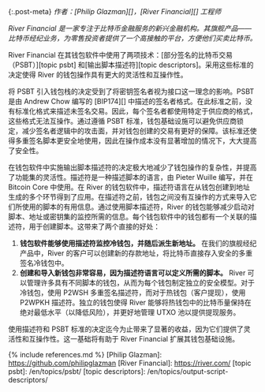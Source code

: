 {:.post-meta}
*作者：[Philip Glazman][]，[River Financial][] 工程师*

*River Financial 是一家专注于比特币金融服务的新兴金融机构。其旗舰产品——比特币经纪业务，为零售投资者提供了一个高接触的平台，方便他们买卖比特币。*

River Financial 在其钱包软件中使用了两项技术：[部分签名的比特币交易（PSBT）][topic psbt] 和[输出脚本描述符][topic descriptors]。采用这些标准的决定使得 River 的钱包操作具有更大的灵活性和互操作性。

将 PSBT 引入钱包栈的决定受到了将密钥签名者视为接口这一理念的影响。PSBT 是由 Andrew Chow 编写的 [BIP174][] 中描述的签名者格式。在此标准之前，没有标准化格式来描述未签名交易。因此，每个签名者都使用特定于供应商的格式，这些格式无法互操作。通过遵循 PSBT 标准，钱包基础设施可以避免供应商锁定，减少签名者逻辑中的攻击面，并对钱包创建的交易有更好的保障。该标准还使得多重签名脚本更安全地使用，因此在操作成本没有显著增加的情况下，大大提高了安全性。

在钱包软件中实施输出脚本描述符的决定极大地减少了钱包操作的复杂性，并提高了功能集的灵活性。描述符是一种描述脚本的语言，由 Pieter Wuille 编写，并在 Bitcoin Core 中使用。在 River 的钱包软件中，描述符语言在从钱包创建到地址生成的多个环节得到了应用。在描述符之前，钱包之间没有互操作的方式来导入它们所使用的脚本的有用信息。通过使用脚本描述符，River 的钱包能够减少启动对脚本、地址或密钥集的监控所需的信息。每个钱包软件中的钱包都有一个关联的描述符，用于创建脚本。这带来了两个直接的好处：

1. **钱包软件能够使用描述符监控冷钱包，并随后派生新地址。** 在我们的旗舰经纪产品中，River 的客户可以创建新的存款地址，将比特币直接存入安全的多重签名冷钱包中。
2. **创建和导入新钱包非常容易，因为描述符语言可以定义所需的脚本。** River 可以管理许多具有不同脚本的钱包，从而为每个钱包制定独立的安全模型。对于冷钱包，使用 P2WSH 多重签名描述符，而对于热钱包（客户提现），使用 P2WPKH 描述符。独立的钱包使得 River 能够将热钱包中的比特币量保持在绝对最低水平（以降低风险），并更好地管理 UTXO 池以提供提现服务。

使用描述符和 PSBT 标准的决定迄今为止带来了显著的收益，因为它们提供了灵活性和互操作性。这一基础将有助于 River Financial 扩展其钱包基础设施。

{% include references.md %}
[Philip Glazman]: https://github.com/philipglazman
[River Financial]: https://river.com/
[topic psbt]: /en/topics/psbt/
[topic descriptors]: /en/topics/output-script-descriptors/
